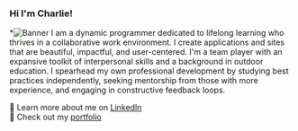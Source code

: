 ### Hi I'm Charlie! ###
*<img src="https://imgur.com/a/W2WwZTN" title="Charles Humphrey Banner" alt="Banner"/>
I am a dynamic programmer dedicated to lifelong learning who thrives in a collaborative work environment. I create applications and sites that are beautiful, impactful, and user-centered. I'm a team player with an expansive toolkit of interpersonal skills and a background in outdoor education. I spearhead my own professional development by studying best practices independently, seeking mentorship from those with more experience, and engaging in constructive feedback loops.
 
 
:briefcase: Learn more about me on <a href="https://www.linkedin.com/in/charles-humphrey/">LinkedIn</a> 
<br>
:floppy_disk: Check out my <a href="http://charleshumphrey.com/">portfolio</a>
